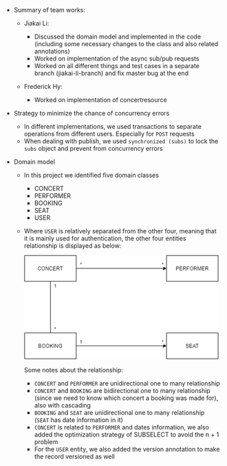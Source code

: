 - Summary of team works:

  - Jiakai Li:
      - Discussed the domain model and implemented in the code (including some necessary changes to the class and also related annotations)
      - Worked on implementation of the async sub/pub requests 
      - Worked on all different things and test cases in a separate branch (jiakai-li-branch) and fix master bug at the end
  
  
  - Frederick Hy:
      - Worked on implementation of concertresource
  
- Strategy to minimize the chance of concurrency errors
  - In different implementations, we used transactions to separate operations from different users. Especially for `POST` requests
  - When dealing with publish, we used `synchronized (subs)` to lock the `subs` object and prevent from concurrency errors

- Domain model

  - In this project we identified five domain classes

    - CONCERT
    - PERFORMER
    - BOOKING
    - SEAT
    - USER

  - Where `USER` is relatively separated from the other four, meaning that it is mainly used for authentication, the other four entities relationship is displayed as below:

    ![image](./spec/domain-relation.png)

    Some notes about the relationship:

    - `CONCERT` and `PERFORMER` are unidirectional one to many relationship
    - `CONCERT` and `BOOKING` are bidirectional one to many relationship (since we need to know which concert a booking was made for), also with cascading
    - `BOOKING` and `SEAT` are unidirectional one to many relationship (`SEAT` has date information in it)
    - `CONCERT` is related to `PERFORMER` and dates information, we also added the optimization strategy of SUBSELECT to avoid the n + 1 problem
    - For the `USER` entity, we also added the version annotation to make the record versioned as well

